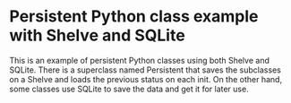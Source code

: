 # Persistent Python class example with Shelve and SQLite
This is an example of persistent Python classes using both Shelve and SQLite. There is a superclass named Persistent that saves the subclasses on a Shelve and loads the previous status on each init. On the other hand, some classes use SQLite to save the data and get it for later use.

